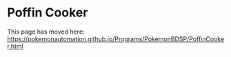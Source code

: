 # Poffin Cooker

This page has moved here: https://pokemonautomation.github.io/Programs/PokemonBDSP/PoffinCooker.html

